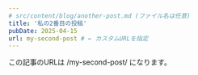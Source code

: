 ```yaml
---
# src/content/blog/another-post.md (ファイル名は任意)
title: '私の2番目の投稿'
pubDate: 2025-04-15
url: my-second-post # ← カスタムURLを指定
---
```

この記事のURLは /my-second-post/ になります。